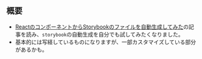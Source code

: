 ## 概要

- [ReactのコンポーネントからStorybookのファイルを自動生成してみた](https://zenn.dev/ot_offcial/articles/b4fbbc06d1eb8e)の記事を読み、`storybook`の自動生成を自分でも試してみたくなりました。
- 基本的には写経しているものになりますが、一部カスタマイズしている部分があるかも。
